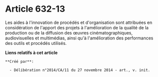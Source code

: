 # Article 632-13

Les aides à l'innovation de procédés et d'organisation sont attribuées en considération de l'apport des projets à
l'amélioration de la qualité de la production ou de la diffusion des œuvres cinématographiques, audiovisuelles et
multimédias, ainsi qu'à l'amélioration des performances des outils et procédés utilisés.

**Liens relatifs à cet article**

	**Créé par**:

	  - Délibération n°2014/CA/11 du 27 novembre 2014 - art., v. init.
